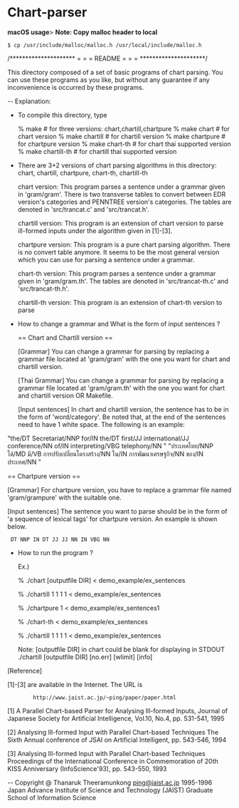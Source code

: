 # Chart-parser
<b>macOS usage</b>>
<b>Note: Copy malloc header to local</b>

	$ cp /usr/include/malloc/malloc.h /usr/local/include/malloc.h


/*********************
 =		     =
 =	README	     =
 =		     =
 *********************/

This directory composed of a set of basic programs of chart parsing.
You can use these programs as you like, but without any guarantee if
any inconvenience is occurred by these programs.

--
Explanation:

 * To compile this directory, type

   % make		 # for three versions: chart,chartill,chartpure
   % make chart          # for chart     version
   % make chartill       # for chartill  version
   % make chartpure      # for chartpure version
   % make chart-th		 # for chart thai supported version
   % make chartill-th	 # for chartill thai supported version

 * There are 3+2 versions of chart parsing algorithms in this
   directory: chart, chartill, chartpure, chart-th, chartill-th

   chart version:
	This program parses a sentence under a grammar given in
        'gram/gram'. There is two transverse tables to convert between
        EDR version's categories and PENNTREE version's categories.
        The tables are denoted in 'src/trancat.c' and 'src/trancat.h'.

   chartill  version:
        This program is an extension of chart version to parse
        ill-formed inputs under the algorithm given in [1]-[3]. 

   chartpure version:
        This program is a pure chart parsing algorithm. There is no
        convert table anymore. It seems to be the most general version
        which you can use for parsing a sentence under a grammar.

   chart-th version:
	This program parses a sentence under a grammar given in
        'gram/gram.th'.
        The tables are denoted in 'src/trancat-th.c' and 'src/trancat-th.h'.

   chartill-th version:
    This program is an extension of chart-th version to parse

 * How to change a grammar and What is the form of input sentences ?

   == Chart and Chartill version ==

   [Grammar]
     You can change a grammar for parsing by replacing a grammar file
     located at 'gram/gram' with the one you want for chart and chartill
     version.

   [Thai Grammar]
     You can change a grammar for parsing by replacing a grammar file
     located at 'gram/gram.th' with the one you want for chart and chartill
     version OR Makefile.


   [Input sentences]
     In chart and chartill version, the sentence has to be in the form
     of 'word/category'. Be noted that, at the end of the sentences need to have 1 white space. 
     The following is an example:

"the/DT Secretariat/NNP for/IN the/DT first/JJ international/JJ conference/NN of/IN interpreting/VBG telephony/NN "
"ประเทศไทย/NNP ได้/MD มี/VB การปรับเปลี่ยนโครงสร้าง/NN ใน/IN การพัฒนาเศรษฐกิจ/NN ของ/IN ประเทศ/NN "


   == Chartpure version ==

   [Grammar]
     For chartpure version, you have to replace a grammar file named
     'gram/grampure' with the suitable one.

   [Input sentences]
     The sentence you want to parse should be in the form of 'a sequence
     of lexical tags' for chartpure version. An example is shown below.

     DT NNP IN DT JJ JJ NN IN VBG NN

 * How to run the program ?

   Ex.)

   % ./chart [outputfile DIR]  < demo_example/ex_sentences

   % ./chartill 1 1 1 1 < demo_example/ex_sentences

   % ./chartpure 1 < demo_example/ex_sentences1

   % ./chart-th <outputfile DIR> < demo_example/ex_sentences

   % ./chartill 1 1 1 1 < demo_example/ex_sentences

   Note:  [outputfile DIR] in chart could be blank for displaying in STDOUT
   		  ./chartill [outputfile DIR] [no.err] [wlimit] [info]

[Reference]

[1]-[3] are available in the Internet. The URL is 

            http://www.jaist.ac.jp/~ping/paper/paper.html

[1] A Parallel Chart-based Parser for Analysing Ill-formed Inputs,
    Journal of Japanese Society for Artificial Intelligence, 
    Vol.10, No.4, pp. 531-541, 1995

[2] Analysing Ill-formed Input with Parallel Chart-based Techniques
    The Sixth Annual conference of JSAI on Artificial Intelligent,
    pp. 543-546, 1994

[3] Analysing Ill-formed Input with Parallel Chart-based Techniques
    Proceedings of the International Conference in Commemoration of 
    20th KISS Anniversary (InfoScience'93), pp. 543-550, 1993


--
Copyright @ Thanaruk Theeramunkong
ping@jaist.ac.jp
1995-1996
Japan Advance Institute of Science and Technology (JAIST)
Graduate School of Information Science

